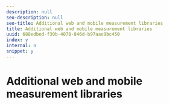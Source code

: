 ```yaml
---
description: null
seo-description: null
seo-title: Additional web and mobile measurement libraries
title: Additional web and mobile measurement libraries
uuid: 688edbed-f30b-4070-846d-b97aae9bc450
index: y
internal: n
snippet: y
---
```


# Additional web and mobile measurement libraries

